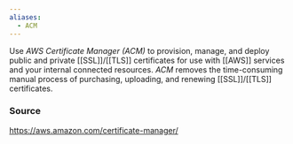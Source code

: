 ```yaml
---
aliases:
  - ACM
---
```

Use *AWS Certificate Manager (ACM)* to provision, manage, and deploy public and private [[SSL]]/[[TLS]] certificates for use with [[AWS]] services and your internal connected resources. *ACM* removes the time-consuming manual process of purchasing, uploading, and renewing [[SSL]]/[[TLS]] certificates.
### Source
https://aws.amazon.com/certificate-manager/